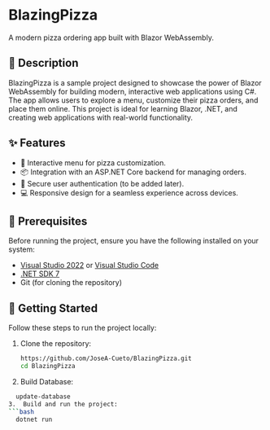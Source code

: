 # BlazingPizza

A modern pizza ordering app built with Blazor WebAssembly.

## 📖 Description

BlazingPizza is a sample project designed to showcase the power of Blazor WebAssembly for building modern, interactive web applications using C#. The app allows users to explore a menu, customize their pizza orders, and place them online. This project is ideal for learning Blazor, .NET, and creating web applications with real-world functionality.

## ✨ Features

- 🛒 Interactive menu for pizza customization.
- 📦 Integration with an ASP.NET Core backend for managing orders.
- 🔐 Secure user authentication (to be added later).
- 💻 Responsive design for a seamless experience across devices.

## 🔧 Prerequisites

Before running the project, ensure you have the following installed on your system:

- [Visual Studio 2022](https://visualstudio.microsoft.com/) or [Visual Studio Code](https://code.visualstudio.com/)
- [.NET SDK 7 ](https://dotnet.microsoft.com/download)
- Git (for cloning the repository)

## 🚀 Getting Started

Follow these steps to run the project locally:

1. Clone the repository:
   ```bash
   https://github.com/JoseA-Cueto/BlazingPizza.git
   cd BlazingPizza
 2.  Build Database:
  ```bash
    update-database
 3.  Build and run the project:
  ```bash
    dotnet run


